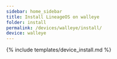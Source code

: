 ```yaml
---
sidebar: home_sidebar
title: Install LineageOS on walleye
folder: install
permalink: /devices/walleye/install/
device: walleye
---
```

{% include templates/device_install.md %}
